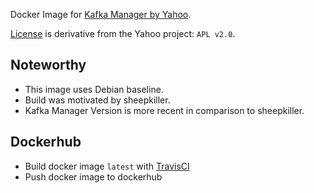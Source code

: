
Docker Image for [Kafka Manager by Yahoo](https://github.com/yahoo/kafka-manager).

[License](LICENSE) is derivative from the Yahoo project: `APL v2.0`.

## Noteworthy

* This image uses Debian baseline.
* Build was motivated by sheepkiller.
* Kafka Manager Version is more recent in comparison to sheepkiller.

## Dockerhub

* Build docker image `latest` with [TravisCI](https://travis-ci.org/cinhtau/docker-kafka-manager)
* Push docker image to dockerhub
